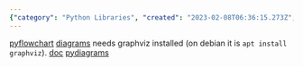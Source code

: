 ```yaml
---
{"category": "Python Libraries", "created": "2023-02-08T06:36:15.273Z", "date": "2023-02-08 06:36:15", "description": "This article explores different Python libraries for creating diagrams and flowcharts, including pyflowchart, diagrams, and pydiagrams. It also includes installation instructions for dependencies like Graphviz on Debian-based systems.", "modified": "2023-02-08T06:41:41.007Z", "tags": ["Python", "Libraries", "Diagrams", "Flowcharts", "pyflowchart", "diagrams", "pydiagrams"], "title": "python diagram/flowchart generator and markdown to word converter"}
---
```

[pyflowchart](https://github.com/cdfmlr/pyflowchart)
[diagrams](https://libraries.io/pypi/diagrams) needs graphviz installed (on debian it is `apt install graphviz`). [doc](https://diagrams.mingrammer.com/docs/)
[pydiagrams](https://libraries.io/pypi/pydiagrams)